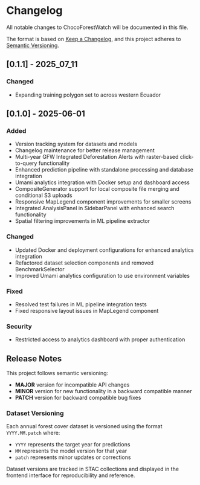 # Changelog

All notable changes to ChocoForestWatch will be documented in this file.

The format is based on [Keep a Changelog](https://keepachangelog.com/en/1.0.0/),
and this project adheres to [Semantic Versioning](https://semver.org/spec/v2.0.0.html).

## [0.1.1] - 2025_07_11

### Changed 
 - Expanding training polygon set to across western Ecuador


## [0.1.0] - 2025-06-01

### Added
- Version tracking system for datasets and models
- Changelog maintenance for better release management
- Multi-year GFW Integrated Deforestation Alerts with raster-based click-to-query functionality
- Enhanced prediction pipeline with standalone processing and database integration
- Umami analytics integration with Docker setup and dashboard access
- CompositeGenerator support for local composite file merging and conditional S3 uploads
- Responsive MapLegend component improvements for smaller screens
- Integrated AnalysisPanel in SidebarPanel with enhanced search functionality
- Spatial filtering improvements in ML pipeline extractor

### Changed
- Updated Docker and deployment configurations for enhanced analytics integration
- Refactored dataset selection components and removed BenchmarkSelector
- Improved Umami analytics configuration to use environment variables

### Fixed
- Resolved test failures in ML pipeline integration tests
- Fixed responsive layout issues in MapLegend component

### Security
- Restricted access to analytics dashboard with proper authentication

## Release Notes

This project follows semantic versioning:
- **MAJOR** version for incompatible API changes
- **MINOR** version for new functionality in a backward compatible manner  
- **PATCH** version for backward compatible bug fixes

### Dataset Versioning
Each annual forest cover dataset is versioned using the format `YYYY.MM.patch` where:
- `YYYY` represents the target year for predictions
- `MM` represents the model version for that year
- `patch` represents minor updates or corrections

Dataset versions are tracked in STAC collections and displayed in the frontend interface for reproducibility and reference.